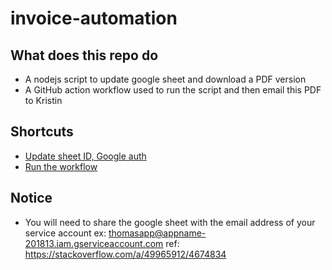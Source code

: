 # invoice-automation

## What does this repo do

- A nodejs script to update google sheet and download a PDF version
- A GitHub action workflow used to run the script and then email this PDF to Kristin

## Shortcuts

- [Update sheet ID, Google auth](https://github.com/timqian/invoice-automation/settings/secrets/actions)
- [Run the workflow](https://github.com/timqian/invoice-automation/actions/workflows/main.yml)

## Notice

- You will need to share the google sheet with the email address of your service account ex: thomasapp@appname-201813.iam.gserviceaccount.com ref: https://stackoverflow.com/a/49965912/4674834
